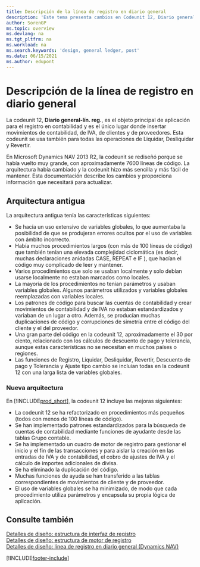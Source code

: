 ```yaml
---
title: Descripción de la línea de registro en diario general
description: 'Este tema presenta cambios en Codeunit 12, Diario general-lín. reg., y es el único lugar para insertar movimientos en el libro mayor, IVA y en el libro mayor de clientes y proveedores.'
author: SorenGP
ms.topic: overview
ms.devlang: na
ms.tgt_pltfrm: na
ms.workload: na
ms.search.keywords: 'design, general ledger, post'
ms.date: 06/15/2021
ms.author: edupont
---
```

# <a name="general-journal-post-line-overview"></a><a name="general-journal-post-line-overview"></a><a name="general-journal-post-line-overview"></a>Descripción de la línea de registro en diario general

La codeunit 12, **Diario general-lín. reg.**, es el objeto principal de aplicación para el registro en contabilidad y es el único lugar donde insertar movimientos de contabilidad, de IVA, de clientes y de proveedores. Esta codeunit se usa también para todas las operaciones de Liquidar, Desliquidar y Revertir.  
  
En Microsoft Dynamics NAV 2013 R2, la codeunit se rediseñó porque se había vuelto muy grande, con aproximadamente 7600 líneas de código. La arquitectura había cambiado y la codeunit hizo más sencilla y más fácil de mantener. Esta documentación describe los cambios y proporciona información que necesitará para actualizar.  
  
## <a name="old-architecture"></a><a name="old-architecture"></a><a name="old-architecture"></a>Arquitectura antigua
La arquitectura antigua tenía las características siguientes:  
  
* Se hacía un uso extensivo de variables globales, lo que aumentaba la posibilidad de que se produjeran errores ocultos por el uso de variables con ámbito incorrecto.  
* Había muchos procedimientos largos (con más de 100 líneas de código) que también tenían una elevada complejidad ciclomática (es decir, muchas declaraciones anidadas CASE, REPEAT e IF ), que hacían el código muy complicado de leer y mantener.  
* Varios procedimientos que solo se usaban localmente y solo debían usarse localmente no estaban marcados como locales.  
* La mayoría de los procedimientos no tenían parámetros y usaban variables globales. Algunos parámetros utilizados y variables globales reemplazadas con variables locales.  
* Los patrones de código para buscar las cuentas de contabilidad y crear movimientos de contabilidad y de IVA no estaban estandardizados y variaban de un lugar a otro. Además, se producían muchas duplicaciones de código y corrupciones de simetría entre el código del cliente y el del proveedor.  
* Una gran parte del código en la codeunit 12, aproximadamente el 30 por ciento, relacionado con los cálculos de descuento de pago y tolerancia, aunque estas características no se necesitan en muchos países o regiones.  
* Las funciones de Registro, Liquidar, Desliquidar, Revertir, Descuento de pago y Tolerancia y Ajuste tipo cambio se incluían todas en la codeunit 12 con una larga lista de variables globales.  
  
### <a name="new-architecture"></a><a name="new-architecture"></a><a name="new-architecture"></a>Nueva arquitectura
En [!INCLUDE[prod_short](includes/prod_short.md)], la codeunit 12 incluye las mejoras siguientes:  
  
* La codeunit 12 se ha refactorizado en procedimientos más pequeños (todos con menos de 100 líneas de código).  
* Se han implementado patrones estandardizados para la búsqueda de cuentas de contabilidad mediante funciones de ayudante desde las tablas Grupo contable.  
* Se ha implementado un cuadro de motor de registro para gestionar el inicio y el fin de las transacciones y para aislar la creación en las entradas de IVA y de contabilidad, el cobro de ajustes de IVA y el cálculo de importes adicionales de divisa.  
* Se ha eliminado la duplicación del código.  
* Muchas funciones de ayuda se han transferido a las tablas correspondientes de movimientos de cliente y de proveedor.  
* El uso de variables globales se ha minimizado, de modo que cada procedimiento utiliza parámetros y encapsula su propia lógica de aplicación.  
  
## <a name="see-also"></a><a name="see-also"></a><a name="see-also"></a>Consulte también

[Detalles de diseño: estructura de interfaz de registro](design-details-posting-interface-structure.md)  
[Detalles de diseño: estructura de motor de registro](design-details-posting-engine-structure.md)  
[Detalles de diseño: línea de registro en diario general (Dynamics NAV)](/dynamics-nav-app/design-details-general-journal-post-line)  


[!INCLUDE[footer-include](includes/footer-banner.md)]

